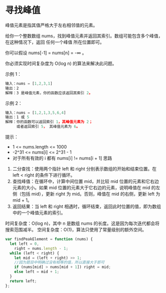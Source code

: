 # 寻找峰值

峰值元素是指其值严格大于左右相邻值的元素。

给你一个整数数组 nums，找到峰值元素并返回其索引。数组可能包含多个峰值，在这种情况下，返回 任何一个峰值 所在位置即可。

你可以假设 nums[-1] = nums[n] = -∞ 。

你必须实现时间复杂度为 O(log n) 的算法来解决此问题。

示例 1：

```js
输入：nums = [1,2,3,1]
输出：2
解释：3 是峰值元素，你的函数应该返回其索引 2。
```

示例 2：

```js
输入：nums = [1,2,1,3,5,6,4]
输出：1 或 5
解释：你的函数可以返回索引 1，其峰值元素为 2；
     或者返回索引 5， 其峰值元素为 6。
```

提示：

- 1 <= nums.length <= 1000
- -2^31 <= nums[i] <= 2^31 - 1
- 对于所有有效的 i 都有 nums[i] != nums[i + 1]
  思路

1. 二分查找：使用两个指针 left 和 right 分别表示数组的开始和结束位置。在 left < right 的条件下进行循环。
2. 查找峰值：在循环中，计算中间位置 mid，并比较 mid 位置的元素和它右边元素的大小。如果 mid 位置的元素大于它右边的元素，说明峰值在 mid 的左侧（包括 mid），更新 right 为 mid。否则，峰值在 mid 的右侧，更新 left 为 mid + 1。
3. 返回结果：当 left 和 right 相遇时，循环结束，返回此时位置的值，即为数组中的一个峰值元素的索引。

时间复杂度：O(log n)，其中 n 是数组 nums 的长度。这是因为每次迭代都会将搜索范围减半。
空间复杂度：O(1)，算法只使用了常量级别的额外空间。

```js
var findPeakElement = function (nums) {
  let left = 0,
    right = nums.length - 1;
  while (left < right) {
    let mid = (left + right) >> 1;
    //因为题目中明确过没有相等的值，所以直接大于即可
    if (nums[mid] > nums[mid + 1]) right = mid;
    else left = mid + 1;
  }
  return left;
};
```
